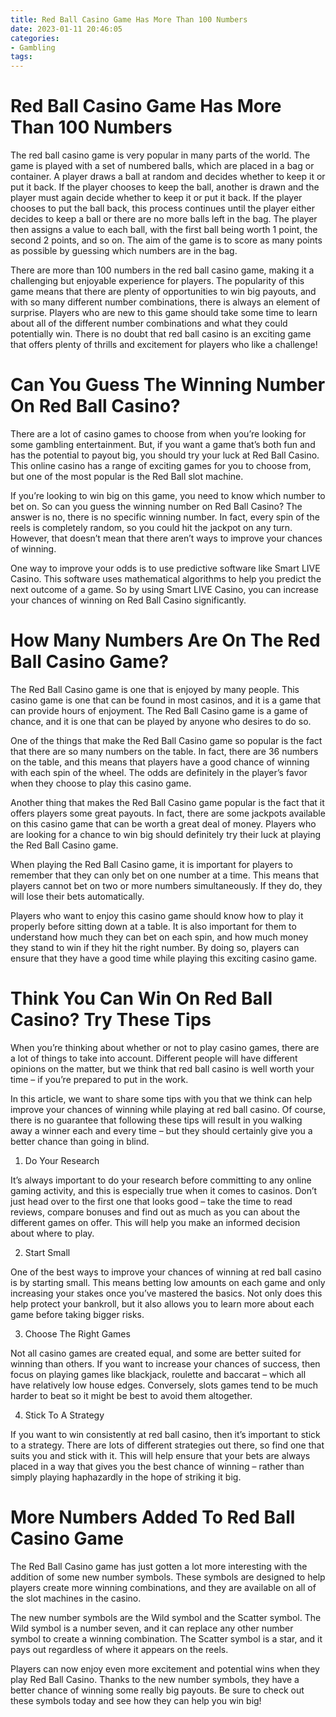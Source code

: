 ```yaml
---
title: Red Ball Casino Game Has More Than 100 Numbers
date: 2023-01-11 20:46:05
categories:
- Gambling
tags:
---
```



#  Red Ball Casino Game Has More Than 100 Numbers

The red ball casino game is very popular in many parts of the world. The game is played with a set of numbered balls, which are placed in a bag or container. A player draws a ball at random and decides whether to keep it or put it back. If the player chooses to keep the ball, another is drawn and the player must again decide whether to keep it or put it back. If the player chooses to put the ball back, this process continues until the player either decides to keep a ball or there are no more balls left in the bag. The player then assigns a value to each ball, with the first ball being worth 1 point, the second 2 points, and so on. The aim of the game is to score as many points as possible by guessing which numbers are in the bag.

There are more than 100 numbers in the red ball casino game, making it a challenging but enjoyable experience for players. The popularity of this game means that there are plenty of opportunities to win big payouts, and with so many different number combinations, there is always an element of surprise. Players who are new to this game should take some time to learn about all of the different number combinations and what they could potentially win. There is no doubt that red ball casino is an exciting game that offers plenty of thrills and excitement for players who like a challenge!

#  Can You Guess The Winning Number On Red Ball Casino?

There are a lot of casino games to choose from when you’re looking for some gambling entertainment. But, if you want a game that’s both fun and has the potential to payout big, you should try your luck at Red Ball Casino. This online casino has a range of exciting games for you to choose from, but one of the most popular is the Red Ball slot machine.

If you’re looking to win big on this game, you need to know which number to bet on. So can you guess the winning number on Red Ball Casino? The answer is no, there is no specific winning number. In fact, every spin of the reels is completely random, so you could hit the jackpot on any turn. However, that doesn’t mean that there aren’t ways to improve your chances of winning.

One way to improve your odds is to use predictive software like Smart LIVE Casino. This software uses mathematical algorithms to help you predict the next outcome of a game. So by using Smart LIVE Casino, you can increase your chances of winning on Red Ball Casino significantly.

#  How Many Numbers Are On The Red Ball Casino Game?

The Red Ball Casino game is one that is enjoyed by many people. This casino game is one that can be found in most casinos, and it is a game that can provide hours of enjoyment. The Red Ball Casino game is a game of chance, and it is one that can be played by anyone who desires to do so.

One of the things that make the Red Ball Casino game so popular is the fact that there are so many numbers on the table. In fact, there are 36 numbers on the table, and this means that players have a good chance of winning with each spin of the wheel. The odds are definitely in the player’s favor when they choose to play this casino game.

Another thing that makes the Red Ball Casino game popular is the fact that it offers players some great payouts. In fact, there are some jackpots available on this casino game that can be worth a great deal of money. Players who are looking for a chance to win big should definitely try their luck at playing the Red Ball Casino game.

When playing the Red Ball Casino game, it is important for players to remember that they can only bet on one number at a time. This means that players cannot bet on two or more numbers simultaneously. If they do, they will lose their bets automatically.

Players who want to enjoy this casino game should know how to play it properly before sitting down at a table. It is also important for them to understand how much they can bet on each spin, and how much money they stand to win if they hit the right number. By doing so, players can ensure that they have a good time while playing this exciting casino game.

#  Think You Can Win On Red Ball Casino? Try These Tips

When you’re thinking about whether or not to play casino games, there are a lot of things to take into account. Different people will have different opinions on the matter, but we think that red ball casino is well worth your time – if you’re prepared to put in the work.

In this article, we want to share some tips with you that we think can help improve your chances of winning while playing at red ball casino. Of course, there is no guarantee that following these tips will result in you walking away a winner each and every time – but they should certainly give you a better chance than going in blind.

1) Do Your Research

It’s always important to do your research before committing to any online gaming activity, and this is especially true when it comes to casinos. Don’t just head over to the first one that looks good – take the time to read reviews, compare bonuses and find out as much as you can about the different games on offer. This will help you make an informed decision about where to play.

2) Start Small

One of the best ways to improve your chances of winning at red ball casino is by starting small. This means betting low amounts on each game and only increasing your stakes once you’ve mastered the basics. Not only does this help protect your bankroll, but it also allows you to learn more about each game before taking bigger risks.

3) Choose The Right Games

Not all casino games are created equal, and some are better suited for winning than others. If you want to increase your chances of success, then focus on playing games like blackjack, roulette and baccarat – which all have relatively low house edges. Conversely, slots games tend to be much harder to beat so it might be best to avoid them altogether.

4) Stick To A Strategy

If you want to win consistently at red ball casino, then it’s important to stick to a strategy. There are lots of different strategies out there, so find one that suits you and stick with it. This will help ensure that your bets are always placed in a way that gives you the best chance of winning – rather than simply playing haphazardly in the hope of striking it big.

#  More Numbers Added To Red Ball Casino Game

The Red Ball Casino game has just gotten a lot more interesting with the addition of some new number symbols. These symbols are designed to help players create more winning combinations, and they are available on all of the slot machines in the casino.

The new number symbols are the Wild symbol and the Scatter symbol. The Wild symbol is a number seven, and it can replace any other number symbol to create a winning combination. The Scatter symbol is a star, and it pays out regardless of where it appears on the reels.

Players can now enjoy even more excitement and potential wins when they play Red Ball Casino. Thanks to the new number symbols, they have a better chance of winning some really big payouts. Be sure to check out these symbols today and see how they can help you win big!
